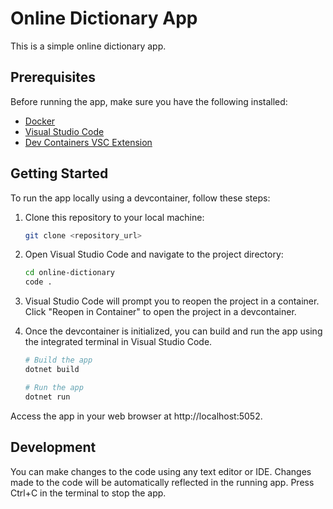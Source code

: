 # Online Dictionary App

This is a simple online dictionary app.

## Prerequisites

Before running the app, make sure you have the following installed:

- [Docker](https://www.docker.com/get-started)
- [Visual Studio Code](https://code.visualstudio.com/)
- [Dev Containers VSC Extension](https://marketplace.visualstudio.com/items?itemName=ms-vscode-remote.remote-containers)

## Getting Started
To run the app locally using a devcontainer, follow these steps:

1. Clone this repository to your local machine:

   ```bash
   git clone <repository_url>
   ```
2. Open Visual Studio Code and navigate to the project directory:

    ```bash
    cd online-dictionary
    code .
    ```
3. Visual Studio Code will prompt you to reopen the project in a container. Click "Reopen in Container" to open the project in a devcontainer.
4. Once the devcontainer is initialized, you can build and run the app using the integrated terminal in Visual Studio Code.

    ```bash
    # Build the app
    dotnet build
    
    # Run the app
    dotnet run
    ```
Access the app in your web browser at http://localhost:5052.

## Development
You can make changes to the code using any text editor or IDE.
Changes made to the code will be automatically reflected in the running app.
Press Ctrl+C in the terminal to stop the app.
